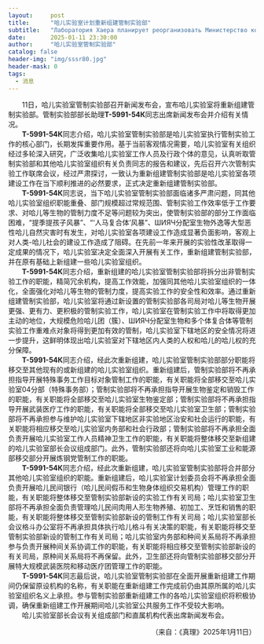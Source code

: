 ```yaml
---
layout:     post
title:      "哈儿实验室计划重新组建管制实验部"
subtitle:   "Лаборатория Хаера планирует реорганизовать Министерство контроля и экспериментов"
date:       2025-01-11 23:30:00
author:     "哈儿实验室管制实验部"
catalog: false
header-img: "img/sssr80.jpg"
header-mask: 0
tags:
  - 消息
---
```


&emsp;&emsp;11日，哈儿实验室管制实验部召开新闻发布会，宣布哈儿实验室将重新组建管制实验部。管制实验部部长助理**Т-5991-54К**同志出席新闻发布会并介绍有关情况。  
&emsp;&emsp;**Т-5991-54К**同志介绍，哈儿实验室管制实验部是哈儿实验室执行管制实验工作的核心部门，长期发挥重要作用。基于当前客观情况需要，哈儿实验室有关组织经过多轮深入研究，广泛收集哈儿实验室工作人员及行政个体的意见，认真听取管制实验部和其他哈儿实验室组织有关负责同志的报告和建议，先后召开六次管制实验工作联席会议，经过严肃探讨，一致认为重新组建管制实验部是哈儿实验室各项建设工作在当下顺利推进的必然要求，正式决定重新组建管制实验部。  
&emsp;&emsp;**Т-5991-54К**同志说，当下哈儿实验室管制实验部面临诸多严肃问题，同其他哈儿实验室组织职能重叠、部门规模超过常规范围、管制实验工作效率低于工作要求、对哈儿等生物的管制力度不足等问题较为突出，使管制实验部的部分工作面临困难，“提季提孩子风暴”、“‘人马复合体’风暴”、ШИЯЧ分配室生物外逸等大型恶性哈儿自然灾害时有发生，对哈儿实验室各项建设工作造成显著负面影响，客观上对人类-哈儿社会的建设工作造成了阻碍。在先前一年来开展的实验性改革取得一定成果的情况下，哈儿实验室决定全面深入开展有关工作，重新组建管制实验部，并在原有基础上新组建一些哈儿实验室组织。  
&emsp;&emsp;**Т-5991-54К**同志介绍，重新组建的哈儿实验室管制实验部将拆分出非管制实验工作的职能，精简冗余机构，提高工作效能，加强同其他哈儿实验室组织的一体化，全面强化对哈儿等生物的管制力度，提高实验工作的安全性和效率。通过重新组建管制实验部，哈儿实验室将通过新设置的管制实验部各司局对哈儿等生物开展更强、更有力、更积极的管制实验工作，哈儿实验室在管制实验工作中将取得更加主动的地位，大规模危险哈儿团（簇）、ШИЯЧ分配室生物和多个体复合体等管制实验工作重难点对象将得到更加有效的管制，哈儿实验室下辖地区的安全情况将进一步提升，这鲜明体现出哈儿实验室对下辖地区内人类的人权和哈儿的哈儿权的充分保障。  
&emsp;&emsp;**Т-5991-54К**同志介绍，经此次重新组建，哈儿实验室管制实验部部分职能将移交至其他现有的或新组建的哈儿实验室组织。重新组建后，管制实验部将不再承担指导开展特殊事务工作目标对象管制工作的职能，有关职能将全部移交至哈儿实验室04分部（特殊事务部）；管制实验部将不再承担指导开展生物鉴定和销毁工作的职能，有关职能将全部移交至哈儿实验室生物鉴定部；管制实验部将不再承担指导开展武装医疗工作的职能，有关职能将全部移交至哈儿实验室卫生部；管制实验部将不再承担参与维护哈儿实验室下辖地区非实验地区治安和社会运行的职能，有关职能将相应移交至哈儿实验室内务部和社会行政部；管制实验部将不再承担全面负责开展哈儿实验室工作人员精神卫生工作的职能，有关职能将整体移交至新组建的哈儿实验室部长会议组成部门。此外，管制实验部还将向哈儿实验室工业和能源部移交部分开展炼钢党管制工作的职能。  
&emsp;&emsp;**Т-5991-54К**同志介绍，经此次重新组建，哈儿实验室管制实验部将合并部分其他哈儿实验室组织的职能。重新组建后，哈儿实验室计划委员会将不再承担全面负责开展哈儿民间银行（哈儿民间假币和生物身体组织交易机构）管理工作的职能，有关职能将整体移交至管制实验部新设的实验工作有关司局；哈儿实验室卫生部将不再承担全面负责管理哈儿民间肉用人形生物养殖、初加工、烹饪和销售的职能，有关职能将整体移交至管制实验部新设的管制工作有关司局；哈儿实验室部长会议格斗办公室将不再承担具体执行哈儿格斗有关决策的职能，有关职能将移交至管制实验部新设的管制工作有关司局；哈儿实验室内务部和种间关系局将不再承担参与负责开展种间关系协调工作的职能，有关职能将相应移交至管制实验部新设的有关司局，原种间关系局将不再保留。此外，卫生部还将向管制实验部移交部分开展特大规模武装医院和移动医疗团管理工作的职能。  
&emsp;&emsp;**Т-5991-54К**同志最后说，哈儿实验室管制实验部在全面开展重新组建工作期间仍保留原设机构的名称，有关职能在重新组建工作完成前仍由其原所属的哈儿实验室组织名义上承担。参与管制实验部重新组建工作的各哈儿实验室组织将积极协调，确保重新组建工作开展期间哈儿实验室公共服务工作不受较大影响。  
&emsp;&emsp;哈儿实验室部长会议有关组成部门和直属机构代表出席新闻发布会。
<div style="text-align: right">（来自：《真理》2025年1月11日）</div>